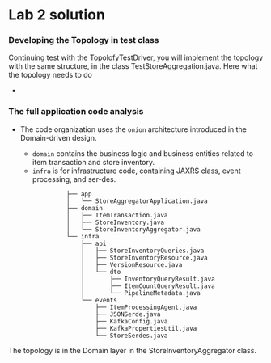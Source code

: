 # Lab 2 solution

### Developing the Topology in test class

Continuing test with the TopolofyTestDriver, you will implement the topology with the same structure, in the class TestStoreAggregation.java. Here what the topology needs to do

* 

### The full application code analysis

* The code organization uses the `onion` architecture introduced in the Domain-driven design.

    * `domain` contains the business logic and business entities related to item transaction and store inventory.
    * `infra` is for infrastructure code, containing JAXRS class, event processing, and ser-des.

```
                ├── app
                │   └── StoreAggregatorApplication.java
                ├── domain
                │   ├── ItemTransaction.java
                │   ├── StoreInventory.java
                │   └── StoreInventoryAggregator.java
                └── infra
                    ├── api
                    │   ├── StoreInventoryQueries.java
                    │   ├── StoreInventoryResource.java
                    │   ├── VersionResource.java
                    │   └── dto
                    │       ├── InventoryQueryResult.java
                    │       ├── ItemCountQueryResult.java
                    │       └── PipelineMetadata.java
                    └── events
                        ├── ItemProcessingAgent.java
                        ├── JSONSerde.java
                        ├── KafkaConfig.java
                        ├── KafkaPropertiesUtil.java
                        └── StoreSerdes.java
```

The topology is in the Domain layer in the StoreInventoryAggregator class. 

